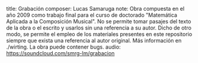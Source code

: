 title: Grabación
composer: Lucas Samaruga
note: Obra compuesta en el año 2009 como trabajo final para el curso de doctorado "Matemática Aplicada a la Composición Musical". No se permite tomar pasajes del texto de la obra o el escrito y usarlos sin una referencia a su autor. Dicho de otro modo, se permite el empleo de los materiales presentes en este repositorio siempre que exista una referencia al autor original. Más información en ./wirting. La obra puede contener bugs.
audio: https://soundcloud.com/smrg-lm/grabacion
